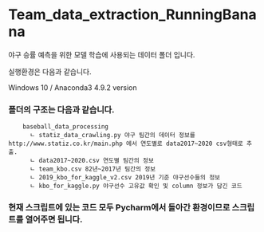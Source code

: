 # Team_data_extraction_RunningBanana

야구 승률 예측을 위한 모델 학습에 사용되는 데이터 폴더 입니다.

실행환경은 다음과 같습니다.

Windows 10 / Anaconda3 4.9.2 version 


### 폴더의 구조는 다음과 같습니다.
```
    baseball_data_processing
      ㄴ statiz_data_crawling.py 야구 팀간의 데이터 정보를 http://www.statiz.co.kr/main.php 에서 연도별로 data2017~2020 csv형태로 추출.
      ㄴ data2017~2020.csv 연도별 팀간의 정보
      ㄴ team_kbo.csv 82년~2017년 팀간의 정보
      ㄴ 2019_kbo_for_kaggle_v2.csv 2019년 기준 야구선수들의 정보
      ㄴ kbo_for_kaggle.py 야구선수 고유값 확인 및 column 정보가 담긴 코드
```              
 
 
### 현재 스크립트에 있는 코드 모두 Pycharm에서 돌아간 환경이므로 스크립트를 열어주면 됩니다.

